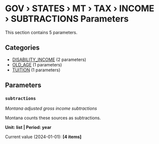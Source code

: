 # GOV › STATES › MT › TAX › INCOME › SUBTRACTIONS Parameters

This section contains 5 parameters.

## Categories

- [DISABILITY_INCOME](disability_income/index.md) (2 parameters)
- [OLD_AGE](old_age/index.md) (1 parameters)
- [TUITION](tuition/index.md) (1 parameters)

## Parameters

### `subtractions`
*Montana adjusted gross income subtractions*

Montana counts these sources as subtractions.

**Unit: list | Period: year**

Current value (2024-01-01): **[4 items]**


